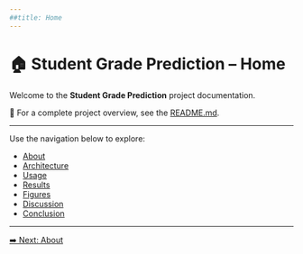 ```yaml
---
##title: Home
---
```


# 🏠 Student Grade Prediction – Home

Welcome to the **Student Grade Prediction** project documentation.

📖 For a complete project overview, see the [README.md](https://github.com/BenjaminBatte/student-grade-prediction/blob/main/README.md).

---

Use the navigation below to explore:

- [About](about.md)
- [Architecture](architecture.md)
- [Usage](usage.md)
- [Results](results.md)
- [Figures](figures.md)
- [Discussion](discussion.md)
- [Conclusion](conclusion.md)

---

[➡️ Next: About](about.md)
